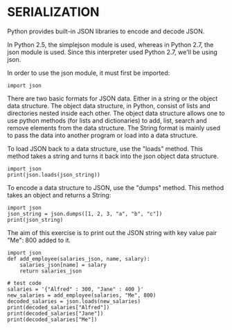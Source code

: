 # SERIALIZATION

Python provides built-in JSON libraries to encode and decode JSON.

In Python 2.5, the simplejson module is used, whereas in Python 2.7, the json module is used. Since this interpreter used Python 2.7, we'll be using json.

In order to use the json module, it must first be imported:

```
import json
```

There are two basic formats for JSON data. Either in a string or the object data structure. The object data structure, in Python, consist of lists and directories nested inside each other. The object data structure allows one to use python methods (for lists and dictionaries) to add, list, search and remove elements from the data structure. The String format is mainly used to pass the data into another program or load into a data structure.

To load JSON back to a data structure, use the "loads" method. This method takes a string and turns it back into the json object data structure.

```
import json
print(json.loads(json_string))
```

To encode a data structure to JSON, use the "dumps" method. This method takes an object and returns a String:

```
import json
json_string = json.dumps([1, 2, 3, "a", "b", "c"])
print(json_string)
```

The aim of this exercise is to print out the JSON string with key value pair "Me": 800 added to it.

```
import json
def add_employee(salaries_json, name, salary):
    salaries_json[name] = salary
    return salaries_json

# test code
salaries = '{"Alfred" : 300, "Jane" : 400 }'
new_salaries = add_employee(salaries, "Me", 800)
decoded_salaries = json.loads(new_salaries)
print(decoded_salaries["Alfred"])
print(decoded_salaries["Jane"])
print(decoded_salaries["Me"])
```
